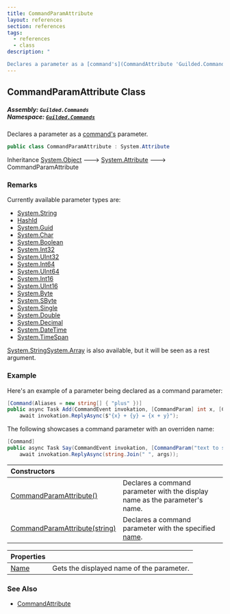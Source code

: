 ```yaml
---
title: CommandParamAttribute
layout: references
section: references
tags:
  - references
  - class
description: "

Declares a parameter as a [command's](CommandAttribute 'Guilded.Commands.CommandAttribute') parameter."
---
```


## CommandParamAttribute Class
##### **Assembly:** `Guilded.Commands`<br/>**Namespace:** [`Guilded.Commands`](Guilded.Commands 'Guilded.Commands')

Declares a parameter as a [command's](CommandAttribute 'Guilded.Commands.CommandAttribute') parameter.

```csharp
public class CommandParamAttribute : System.Attribute
```

Inheritance [System.Object](https://docs.microsoft.com/en-us/dotnet/api/System.Object 'System.Object') &#129106; [System.Attribute](https://docs.microsoft.com/en-us/dotnet/api/System.Attribute 'System.Attribute') &#129106; CommandParamAttribute

### Remarks
  
Currently available parameter types are:  
- [System.String](https://docs.microsoft.com/en-us/dotnet/api/System.String 'System.String')  
- [HashId](HashId 'Guilded.Base.HashId')  
- [System.Guid](https://docs.microsoft.com/en-us/dotnet/api/System.Guid 'System.Guid')  
- [System.Char](https://docs.microsoft.com/en-us/dotnet/api/System.Char 'System.Char')  
- [System.Boolean](https://docs.microsoft.com/en-us/dotnet/api/System.Boolean 'System.Boolean')  
- [System.Int32](https://docs.microsoft.com/en-us/dotnet/api/System.Int32 'System.Int32')  
- [System.UInt32](https://docs.microsoft.com/en-us/dotnet/api/System.UInt32 'System.UInt32')  
- [System.Int64](https://docs.microsoft.com/en-us/dotnet/api/System.Int64 'System.Int64')  
- [System.UInt64](https://docs.microsoft.com/en-us/dotnet/api/System.UInt64 'System.UInt64')  
- [System.Int16](https://docs.microsoft.com/en-us/dotnet/api/System.Int16 'System.Int16')  
- [System.UInt16](https://docs.microsoft.com/en-us/dotnet/api/System.UInt16 'System.UInt16')  
- [System.Byte](https://docs.microsoft.com/en-us/dotnet/api/System.Byte 'System.Byte')  
- [System.SByte](https://docs.microsoft.com/en-us/dotnet/api/System.SByte 'System.SByte')  
- [System.Single](https://docs.microsoft.com/en-us/dotnet/api/System.Single 'System.Single')  
- [System.Double](https://docs.microsoft.com/en-us/dotnet/api/System.Double 'System.Double')  
- [System.Decimal](https://docs.microsoft.com/en-us/dotnet/api/System.Decimal 'System.Decimal')  
- [System.DateTime](https://docs.microsoft.com/en-us/dotnet/api/System.DateTime 'System.DateTime')  
- [System.TimeSpan](https://docs.microsoft.com/en-us/dotnet/api/System.TimeSpan 'System.TimeSpan')  
  
[System.String](https://docs.microsoft.com/en-us/dotnet/api/System.String 'System.String')[System.Array](https://docs.microsoft.com/en-us/dotnet/api/System.Array 'System.Array') is also available, but it will be seen as a rest argument.

### Example
  
Here's an example of a parameter being declared as a command parameter:  
  
```csharp  
[Command(Aliases = new string[] { "plus" })]  
public async Task Add(CommandEvent invokation, [CommandParam] int x, [CommandParam] int y) =>  
    await invokation.ReplyAsync($"{x} + {y} = {x + y}");  
```  
  
The following showcases a command parameter with an overriden name:  
  
```csharp  
[Command]  
public async Task Say(CommandEvent invokation, [CommandParam("text to say")] params string[] args) =>  
    await invokation.ReplyAsync(string.Join(" ", args));  
```

| Constructors | |
| :--- | :--- |
| [CommandParamAttribute()](CommandParamAttribute.CommandParamAttribute() 'Guilded.Commands.CommandParamAttribute.CommandParamAttribute()') | Declares a command parameter with the display name as the parameter's name. |
| [CommandParamAttribute(string)](CommandParamAttribute.CommandParamAttribute(string) 'Guilded.Commands.CommandParamAttribute.CommandParamAttribute(string)') | Declares a command parameter with the specified [name](CommandParamAttribute.CommandParamAttribute(string)#Guilded.Commands.CommandParamAttribute.CommandParamAttribute(string).name 'Guilded.Commands.CommandParamAttribute.CommandParamAttribute(string).name'). |

| Properties | |
| :--- | :--- |
| [Name](CommandParamAttribute.Name 'Guilded.Commands.CommandParamAttribute.Name') | Gets the displayed name of the parameter. |

### See Also
- [CommandAttribute](CommandAttribute 'Guilded.Commands.CommandAttribute')